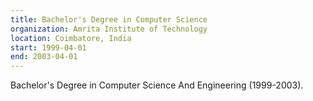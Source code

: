 ```yaml
---
title: Bachelor's Degree in Computer Science
organization: Amrita Institute of Technology
location: Coimbatore, India
start: 1999-04-01
end: 2003-04-01
---
```


Bachelor's Degree in Computer Science And Engineering (1999-2003).